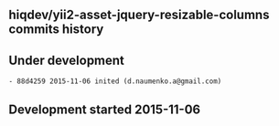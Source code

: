 hiqdev/yii2-asset-jquery-resizable-columns commits history
----------------------------------------------------------

## Under development

    - 88d4259 2015-11-06 inited (d.naumenko.a@gmail.com)

## Development started 2015-11-06


